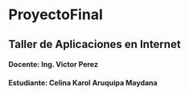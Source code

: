 # ProyectoFinal
<h2>Taller de Aplicaciones en Internet</h2>
<h4>Docente: Ing. Victor Perez</h4>
<h4>Estudiante: Celina Karol Aruquipa Maydana</h4>
